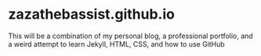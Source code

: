 # zazathebassist.github.io
This will be a combination of my personal blog, a professional portfolio, and a weird attempt to learn Jekyll, HTML, CSS, and how to use GitHub
